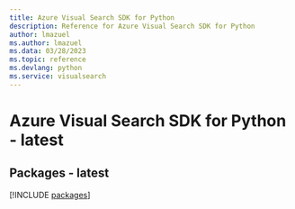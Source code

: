 ```yaml
---
title: Azure Visual Search SDK for Python
description: Reference for Azure Visual Search SDK for Python
author: lmazuel
ms.author: lmazuel
ms.data: 03/28/2023
ms.topic: reference
ms.devlang: python
ms.service: visualsearch
---
```

# Azure Visual Search SDK for Python - latest
## Packages - latest
[!INCLUDE [packages](visual-search-index.md)]